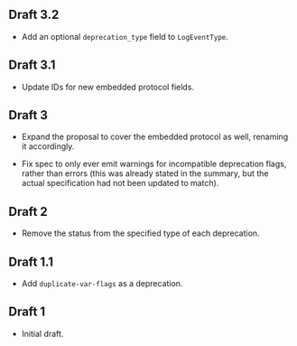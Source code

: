 ## Draft 3.2

* Add an optional `deprecation_type` field to `LogEventType`.

## Draft 3.1

* Update IDs for new embedded protocol fields.

## Draft 3

* Expand the proposal to cover the embedded protocol as well, renaming it
  accordingly.

* Fix spec to only ever emit warnings for incompatible deprecation flags, rather
  than errors (this was already stated in the summary, but the actual
  specification had not been updated to match).

## Draft 2

* Remove the status from the specified type of each deprecation.

## Draft 1.1

* Add `duplicate-var-flags` as a deprecation.

## Draft 1

* Initial draft.
